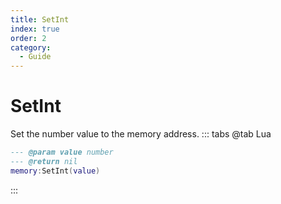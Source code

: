 ```yaml
---
title: SetInt
index: true
order: 2
category:
  - Guide
---
```


# SetInt
Set the number value to the memory address.
::: tabs
@tab Lua
```lua
--- @param value number
--- @return nil
memory:SetInt(value)
```

:::